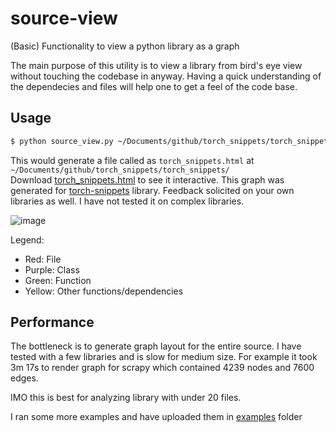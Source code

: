 # source-view
(Basic) Functionality to view a python library as a graph 

The main purpose of this utility is to view a library from bird's eye view without touching the codebase in anyway. Having a quick understanding of the dependecies and files will help one to get a feel of the code base.

## Usage

```bash
$ python source_view.py ~/Documents/github/torch_snippets/torch_snippets/`
```
This would generate a file called as `torch_snippets.html` at `~/Documents/github/torch_snippets/torch_snippets/`  
Download [torch_snippets.html](examples/torch_snippets.html) to see it interactive. This graph was generated for [torch-snippets](https://github.com/sizhky/torch-snippets)
library. Feedback solicited on your own libraries as well. I have not tested it on complex libraries.

![image](https://user-images.githubusercontent.com/3656100/143021113-ab6c40e6-7d48-4045-9a72-3f3612ab37a4.png)

Legend:
  * Red: File
  * Purple: Class
  * Green: Function
  * Yellow: Other functions/dependencies

## Performance

The bottleneck is to generate graph layout for the entire source. I have tested with a few libraries and is slow for medium size. For example it took 3m 17s to render graph for scrapy which contained 4239 nodes and 7600 edges.

IMO this is best for analyzing library with under 20 files.

I ran some more examples and have uploaded them in [examples](examples) folder
